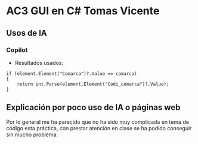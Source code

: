 # AC3 GUI en C# Tomas Vicente
## Usos de IA
### Copilot
- Resultados usados:
```
if (element.Element("Comarca")?.Value == comarca)
{
    return int.Parse(element.Element("Codi_comarca")?.Value);
}
```
## Explicación por poco uso de IA o páginas web
Por lo general me ha parecido que no ha sido muy complicada en tema de código esta práctica, con prestar atención en clase se ha podido conseguir sin mucho problema.
